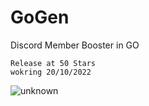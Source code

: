 
# GoGen
Discord Member Booster in GO

```
Release at 50 Stars
wokring 20/10/2022
```

![unknown](https://user-images.githubusercontent.com/110062350/196701250-16c21a34-8480-47a8-a5f5-57b4af00ef23.png)
